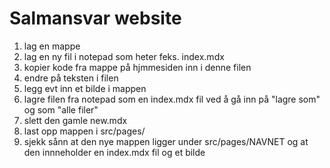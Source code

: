 
# Salmansvar website

1. lag en mappe
2. lag en ny fil i notepad som heter feks. index.mdx
3. kopier kode fra mappe på hjmmesiden inn i denne filen
4. endre på teksten i filen
5. legg evt inn et bilde i mappen 
6. lagre filen fra notepad som en index.mdx fil ved å gå inn på "lagre som" og som "alle filer"
7. slett den gamle new.mdx
8. last opp mappen i src/pages/
9. sjekk sånn at den nye mappen ligger under src/pages/NAVNET og at den innneholder en index.mdx fil og et bilde


